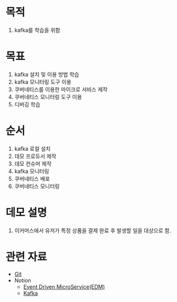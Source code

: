 # 목적
1. kafka를 학습을 위함

# 목표
1. kafka 설치 및 이용 방법 학습
2. kafka 모니터링 도구 이용
3. 쿠버네티스를 이용한 마이크로 서비스 제작
4. 쿠버네티스 모니터링 도구 이용
5. 디버깅 학습

# 순서
1. kafka 로컬 설치
2. 데모 프로듀서 제작
3. 데모 컨슈머 제작
4. kafka 모니터링
5. 쿠버네티스 배포
6. 쿠버네티스 모니터링

# 데모 설명
1. 이커머스에서 유저가 특정 상품을 결제 완료 후 발생할 일을 대상으로 함.

# 관련 자료
- [Git](https://github.com/developerhans/study-kafka)
- Notion
  - [Event Driven MicroService(EDM)](https://www.notion.so/developerhans/Event-Driven-MicroService-EDM-3fe30620b43c411a9b6d35eef6c19f60)
  - [Kafka](https://www.notion.so/developerhans/Kafka-ee70f0cdd10544daa8fd034b9d99f94e)
